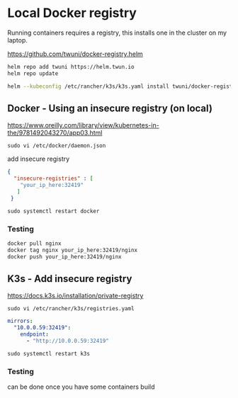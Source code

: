 # Local Docker registry

Running containers requires a registry, this installs one in the cluster on my laptop.

https://github.com/twuni/docker-registry.helm

```bash
helm repo add twuni https://helm.twun.io
helm repo update
```

```bash
helm --kubeconfig /etc/rancher/k3s/k3s.yaml install twuni/docker-registry -n docker-registry --create-namespace
```

## Docker - Using an insecure registry (on local)

https://www.oreilly.com/library/view/kubernetes-in-the/9781492043270/app03.html

`sudo vi /etc/docker/daemon.json`

add insecure registry

```json
{
  "insecure-registries" : [
    "your_ip_here:32419"
   ]
 }
```

`sudo systemctl restart docker`

### Testing

```bash
docker pull nginx
docker tag nginx your_ip_here:32419/nginx
docker push your_ip_here:32419/nginx
```

## K3s - Add insecure registry

https://docs.k3s.io/installation/private-registry

`sudo vi /etc/rancher/k3s/registries.yaml`

```yaml
mirrors:
  "10.0.0.59:32419":
    endpoint:
      - "http://10.0.0.59:32419"
```

`sudo systemctl restart k3s`

### Testing

can be done once you have some containers build